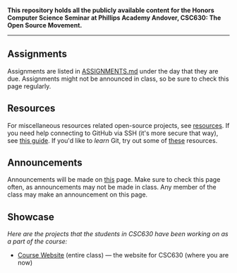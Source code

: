 **This repository holds all the publicly available content for the Honors Computer Science Seminar at Phillips Academy Andover, CSC630: The Open Source Movement.**

---

## Assignments
Assignments are listed in [ASSIGNMENTS.md](/course/ASSIGNMENTS.md) under the day that they are due. Assignments might not be announced in class, so be sure to check this page regularly.

## Resources
For miscellaneous resources related open-source projects, see [resources](/resources/resources.md). If you need help connecting to GitHub via SSH (it's more secure that way), see [this guide](/resources/connecting_to_github_via_ssh.md). If you'd like to *learn* Git, try out some of [these](/resources/learning_git.md) resources.

## Announcements
Announcements will be made on [this](/course/ANNOUNCEMENTS.md) page. Make sure to check this page often, as announcements may not be made in class. Any member of the class may make an announcement on this page.

## Showcase
*Here are the projects that the students in CSC630 have been working on as a part of the course:*
* [Course Website](https://github.com/nzufelt/open_source_movement_csc630) (entire class) — the website for CSC630 (where you are now)
